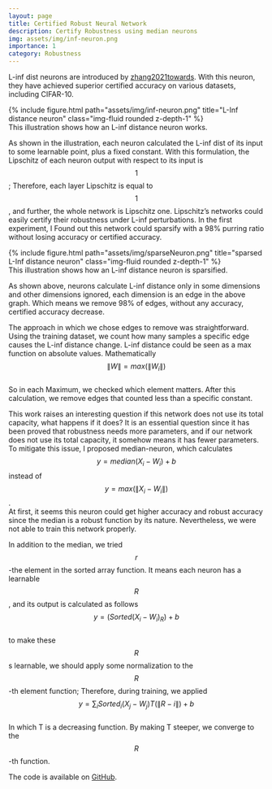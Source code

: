 ```yaml
---
layout: page
title: Certified Robust Neural Network
description: Certify Robustness using median neurons
img: assets/img/inf-neuron.png
importance: 1
category: Robustness
---
```

L-inf dist neurons are introduced by [zhang2021towards](https://github.com/zbh2047/L_inf-dist-net). With this neuron, they have achieved superior certified accuracy on various datasets, including CIFAR-10.
<div class="row">
    <div class="col-sm mt-3 mt-md-0">
        {% include figure.html path="assets/img/inf-neuron.png" title="L-Inf distance neuron" class="img-fluid rounded z-depth-1" %}
    </div>
</div>
<div class="caption">
    This illustration shows how an L-inf distance neuron works.
</div>

As shown in the illustration, each neuron calculated the L-inf dist of its input to some learnable point, plus a fixed constant. With this formulation, the Lipschitz of each neuron output with respect to its input is $$1$$; Therefore, each layer Lipschitz is equal to $$1$$, and further, the whole network is Lipschitz one. Lipschitz’s networks could easily certify their robustness under L-inf perturbations.
In the first experiment, I Found out this network could sparsify with a 98% purring ratio without losing accuracy or certified accuracy.

<div class="row">
    <div class="col-sm mt-3 mt-md-0">
        {% include figure.html path="assets/img/sparseNeuron.png" title="sparsed L-Inf distance neuron" class="img-fluid rounded z-depth-1" %}
    </div>
</div>
<div class="caption">
    This illustration shows how an L-inf distance neuron is sparsified. 
</div>

As shown above, neurons calculate L-inf distance only in some dimensions and other dimensions ignored, each dimension is an edge in the above graph.
Which means we remove 98% of edges, without any accuracy, certified accuracy decrease.

The approach in which we chose edges to remove was straightforward. Using the training dataset, we count how many samples a specific edge causes the L-inf distance change. L-inf distance could be seen as a max function on absolute values. Mathematically\
$$\| W \| = max(\|W_i\|)$$\
So in each Maximum, we checked which element matters. After this calculation, we remove edges that counted less than a specific constant.


This work raises an interesting question if this network does not use its total capacity, what happens if it does? It is an essential question since it has been proved that robustness needs more parameters, and if our network does not use its total capacity, it somehow means it has fewer parameters. To mitigate this issue, I proposed median-neuron, which calculates
$$y=median(X_i-W_i)+b$$ instead of $$y=max(\|X_i-W_i\|)$$.\
At first, it seems this neuron could get higher accuracy and robust accuracy since the median is a robust function by its nature. Nevertheless, we were not able to train this network properly.

In addition to the median, we tried $$r$$-the element in the sorted array function. It means each neuron has a learnable $$R$$, and its output is calculated as follows\
$$y=(Sorted(X_i-W_i)_R)+b$$\
to make these $$R$$s learnable, we should apply some normalization to the $$R$$-th element function; Therefore, during training, we applied\
$$y=\sum_{i} {Sorted_i(X_j-W_j)}{T(\|R-i\|)}+b$$\
In which T is a decreasing function. By making T steeper, we converge to the $$R$$-th function.

The code is available on [GitHub](https://github.com/ckodser/L_inf_dist_mean).
